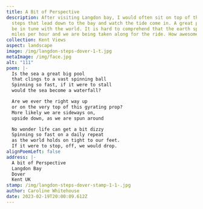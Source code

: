 ```yaml
---
title: A Bit of Perspective
description: After visiting Langdon bay, I would often sit on top of the steep
  steps that lead down to the bay and watch the tide come in. A great place to
  be in tune with the world. It is hard to comprehend that the earth spins 1000
  miles per hour and we are being taken along for the ride. How awesome is that?
collection: Kent Views
aspect: landscape
image: /img/langdon-steps-dover-1-t.jpg
metaImage: /img/face.jpg
alt: "111"
poem: |-
  Is the sea a great big pool 
  that clings to a vast spinning ball
  Spinning so fast, if it were to stall
  would the sea become a waterfall?

  Are we ever the right way up 
  or on the very top of this gyrating prop?
  More likely we are sideways on,
  upside down, as we are spun around

  No wonder life can get a bit dizzy 
  Spinning so fast on a daily repeat
  as the world holds on tight to our feet.
  If it were to stop, off, we would drop.
alignPoemLeft: false
address: |-
  A bit of Perspective
  Langdon Bay
  Dover
  Kent UK
stamp: /img/langdon-steps-dover-stamp-1-1-.jpg
author: Caroline Whitehouse
date: 2023-02-19T20:00:09.612Z
---
```

